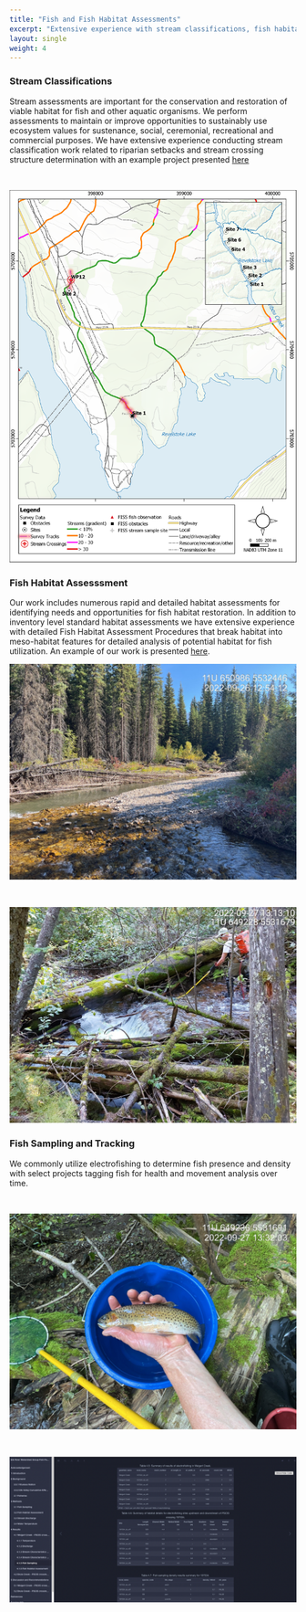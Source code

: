 ```yaml
---
title: "Fish and Fish Habitat Assessments"
excerpt: "Extensive experience with stream classifications, fish habitat assessment and fish sampling to support restoration and responsible natural resource management."
layout: single
weight: 4
---
```


### Stream Classifications
Stream assessments are important for the conservation and restoration of viable habitat for fish and other aquatic organisms. We perform assessments to maintain or improve opportunities to sustainably use ecosystem values for sustenance, social, ceremonial, recreational and commercial purposes. We have extensive experience conducting stream classification work related to riparian setbacks and stream crossing structure determination with an example project presented [here](https://a100.gov.bc.ca/pub/acat/public/viewReport.do?reportId=62500) 


<br>

![](site1.png)

### Fish Habitat Assesssment
Our work includes numerous rapid and detailed habitat assessments for identifying needs and opportunities for fish habitat restoration.  In addition to inventory level standard habitat assessments we have extensive experience with detailed Fish Habitat Assessment Procedures that break habitat into meso-habitat features for detailed analysis of potential habitat for fish utilization.  An example of our work is presented [here](https://www.newgraphenvironment.com/fish_passage_elk_2022_reporting/results.html#weigert-creek---pscis-crossing-197534).

![](IMG_9827_habitat.JPG)

<br>

![](TimePhoto_20220927_131310.JPG)


### Fish Sampling and Tracking
We commonly utilize electrofishing to determine fish presence and density with select projects tagging fish for health and movement analysis over time.  

<br>

![](IMG_9866_cutty.JPG)

<br>

![](sampling_results_screenshot.png)






